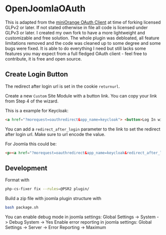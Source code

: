 # OpenJoomlaOAuth

This is adapted from the [miniOrange OAuth Client](https://extensions.joomla.org/extension/access-a-security/miniorange-oauth-client/) at time of forking licensed GLPv2 or later.
If not stated otherwise in file all code is licensed under GLPv3 or later.
I created my own fork to have a more lightweight and customizable and free solution.
The whole plugin was debloated, all feature limitations removed and the code was cleaned up to some degree and some bugs were fixed.
It is able to do everything I need but still lacks some features you may expect from a full fledged OAuth client - feel free to contribute, it is free and open source.

## Create Login Button

The redirect after login url is set in the cookie `returnurl`.

Create a new `Custom` Site Module with a button link. You can copy your link from Step 4 of the wizard.

This is a example for Keycloak:

```html
<a href="?morequest=oauthredirect&app_name=keycloak"> <button>Log In with SSO</button> </a>
```

You can add a `redirect_after_login` parameter to the link to set the redirect after login url. Make sure to url encode the value.

For Joomla this could be:

```html
<p><a href="?morequest=oauthredirect&app_name=keycloak&redirect_after_login=https://example.com/index.php/news-intern/aktuelles"> <button>Login Mitgliederbereich mit SSO</button> </a></p>
```

## Development

Format with 
```bash
php-cs-fixer fix --rules=@PSR2 plugin/
```
Build a zip file with joomla plugin structure with
```bash
bash package.sh
```

You can enable debug mode in joomla settings:
Global Settings -> System -> Debug System -> Yes
Enable error reporting in joomla settings:
Global Settings -> Server -> Error Reporting -> Maximum
